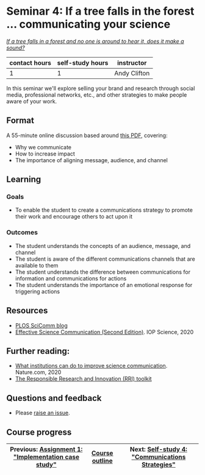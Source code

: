 # Seminar 4: If a tree falls in the forest … communicating your science

_*[If a tree falls in a forest and no one is around to hear it, does it make a sound?](https://en.wikipedia.org/wiki/If_a_tree_falls_in_a_forest)*_

| contact hours | self-study hours | instructor |
|---|---|---|
| 1 | 1 | Andy Clifton |

In this seminar we'll explore selling your brand and research through social media, professional networks, etc., and other strategies to make people aware of your work.

## Format
A 55-minute online discussion based around [this PDF](beamer/main.pdf), covering:
- Why we communicate
- How to increase impact
- The importance of aligning message, audience, and channel

## Learning

### Goals
- To enable the student to create a communications strategy to promote their work and encourage others to act upon it

### Outcomes
- The student understands the concepts of an audience, message, and channel
- The student is aware of the different communications channels that are available to them
- The student understands the difference between communications for information and communications for actions
- The student understands the importance of an emotional response for triggering actions

## Resources
- [PLOS SciComm blog](https://scicomm.plos.org/)
- [Effective Science Communication (Second Edition)](https://iopscience.iop.org/book/978-0-7503-2520-2). IOP Science, 2020

## Further reading:
- [What institutions can do to improve science communication](https://www.nature.com/articles/d41586-019-03869-7). Nature.com, 2020
- [The Responsible Research and Innovation (RRI) toolkit](https://rri-tools.eu/research-community)

## Questions and feedback
- Please [raise an issue](../../../issues).

## Course progress
| Previous: [Assignment 1: "Implementation case study"](../09_assignment1/readme.md) | [Course outline](../readme.md#course-outline) | Next: [Self-study 4: "Communications Strategies"](../08_selfstudy4/readme.md) |
| -- | -- | -- |
